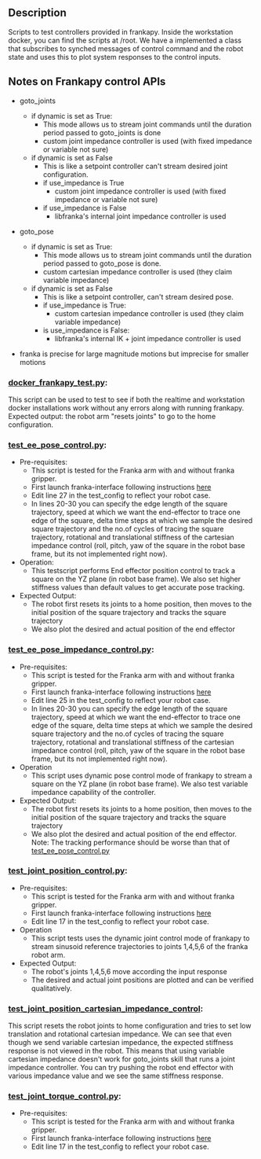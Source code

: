 ## Description

Scripts to test controllers provided in frankapy. Inside the workstation docker, you can find the scripts at /root. We have a implemented a class that subscribes to synched messages of control command and the robot state and uses this to plot system responses to the control inputs. 

## Notes on Frankapy control APIs
- goto_joints
    - if dynamic is set as True:
        - This mode allows us to stream joint commands until the duration period passed to goto_joints is done 
        - custom joint impedance controller is used (with fixed impedance or variable not sure)
    - if dynamic is set as False
        - This is like a setpoint controller can't stream desired joint configuration.
        - if use_impedance is True 
            - custom joint impedance controller is used (with fixed impedance or variable not sure)
        - if use_impedance is False
            - libfranka's internal joint impedance controller is used
- goto_pose 
    - if dynamic is set as True: 
        - This mode allows us to stream joint commands until the duration period passed to goto_pose is done.
        - custom cartesian impedance controller is used (they claim variable impedance)
    - if dynamic is set as False
        - This is like a setpoint controller, can't stream desired pose. 
        - if use_impedance is True: 
            - custom cartesian impedance controller is used (they claim variable impedance)
        - is use_impedance is False: 
            - libfranka's internal IK + joint impedance controller is used     

- franka is precise for large magnitude motions but imprecise for smaller motions  

### [docker_frankapy_test.py](docker_frankapy_test.py):
This script can be used to test to see if both the realtime and workstation docker installations work without any errors along with running frankapy. Expected output: the robot arm "resets joints" to go to the home configuration. 

### [test_ee_pose_control.py](test_ee_pose_control.py):
- Pre-requisites: 
    * This script is tested for the Franka arm with and without franka gripper.
    * First launch franka-interface following instructions [here](https://github.com/pairlab/franka_arm_infra/tree/master#using-frankapy) 
    * Edit line 27 in the test_config to reflect your robot case.
    * In lines 20-30 you can specify the edge length of the square trajectory, speed at which we want the end-effector to trace one edge of the square, delta time steps at which we sample the desired square trajectory and the no.of cycles of tracing the square trajectory, rotational and translational stiffness of the cartesian impedance control (roll, pitch, yaw of the square in the robot base frame, but its not implemented right now).
- Operation:
    * This testscript performs End effector position control to track a square on the YZ plane (in robot base frame). We also set higher stiffness values than default values to get accurate pose tracking.
- Expected Output: 
    * The robot first resets its joints to a home position, then moves to the initial position of the square trajectory and tracks the square trajectory 
    * We also plot the desired and actual position of the end effector

### [test_ee_pose_impedance_control.py](test_ee_pose_impedance_control.py):
- Pre-requisites: 
    * This script is tested for the Franka arm with and without franka gripper.
    * First launch franka-interface following instructions [here](https://github.com/pairlab/franka_arm_infra/tree/master#using-frankapy) 
    * Edit line 25 in the test_config to reflect your robot case.
    * In lines 20-30 you can specify the edge length of the square trajectory, speed at which we want the end-effector to trace one edge of the square, delta time steps at which we sample the desired square trajectory and the no.of cycles of tracing the square trajectory, rotational and translational stiffness of the cartesian impedance control (roll, pitch, yaw of the square in the robot base frame, but its not implemented right now).
- Operation
    * This script uses dynamic pose control mode of frankapy to stream a square on the YZ plane (in robot base frame). We also test variable impedance capability of the controller. 
- Expected Output: 
    * The robot first resets its joints to a home position, then moves to the initial position of the square trajectory and tracks the square trajectory 
    * We also plot the desired and actual position of the end effector. Note: The tracking performance should be worse than that of [test_ee_pose_control.py](test_ee_pose_control.py)

### [test_joint_position_control.py]([test_joint_position_control.py]):
- Pre-requisites: 
    * This script is tested for the Franka arm with and without franka gripper.
    * First launch franka-interface following instructions [here](https://github.com/pairlab/franka_arm_infra/tree/master#using-frankapy) 
    * Edit line 17 in the test_config to reflect your robot case.    
- Operation
    * This script tests uses the dynamic joint control mode of frankapy to stream sinusoid reference trajectories to joints 1,4,5,6 of the franka robot arm.
- Expected Output: 
    * The robot's joints 1,4,5,6 move according the input response 
    * The desired and actual joint positions are plotted and can be verified qualitatively. 

### [test_joint_position_cartesian_impedance_control](test_joint_position_cartesian_impedance_control.py):
This script resets the robot joints to home configuration and tries to set low translation and rotational cartesian impedance. We can see that even though we send variable cartesian impedance, the expected stiffness response is not viewed in the robot. This means that using variable cartesian impedance doesn't work for goto_joints skill that runs a joint impedance controller. You can try pushing the robot end effector with various impedance value and we see the same stiffness response.

### [test_joint_torque_control.py](test_joint_torque_control.py):
- Pre-requisites: 
    * This script is tested for the Franka arm with and without franka gripper.
    * First launch franka-interface following instructions [here](https://github.com/pairlab/franka_arm_infra/tree/master#using-frankapy)     
    * Edit line 17 in the test_config to reflect your robot case.    